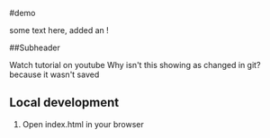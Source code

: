 #demo

some text here, added an !

##Subheader

Watch tutorial on youtube
Why isn't this showing as changed in git?
because it wasn't saved

## Local development

1. Open index.html in your browser 